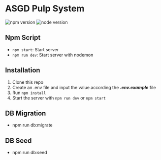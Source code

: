# ASGD Pulp System
![npm version](https://img.shields.io/badge/npm-v8.7-brightgreen)
![node version](https://img.shields.io/badge/node-v16.14.2-brightgreen)

## Npm Script
- `npm start`: Start server
- `npm run dev`: Start server with nodemon

## Installation
1. Clone this repo
2. Create an .env file and input the value according the **_.env.example_** file
3. Run `npm install`
4. Start the server with `npm run dev` or `npm start`

## DB Migration
- npm run db:migrate

## DB Seed
- npm run db:seed

